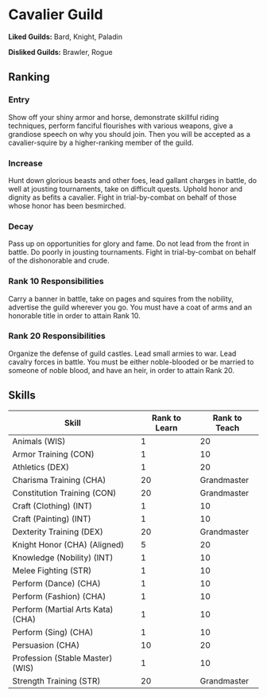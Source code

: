 # Cavalier Guild

**Liked Guilds:** Bard, Knight, Paladin

**Disliked Guilds:** Brawler, Rogue

## Ranking

### Entry

Show off your shiny armor and horse, demonstrate skillful riding techniques, perform fanciful flourishes with various weapons, give a grandiose speech on why you should join. Then you will be accepted as a cavalier-squire by a higher-ranking member of the guild.

### Increase

Hunt down glorious beasts and other foes, lead gallant charges in battle, do well at jousting tournaments, take on difficult quests. Uphold honor and dignity as befits a cavalier. Fight in trial-by-combat on behalf of those whose honor has been besmirched.

### Decay

Pass up on opportunities for glory and fame. Do not lead from the front in battle. Do poorly in jousting tournaments. Fight in trial-by-combat on behalf of the dishonorable and crude.

### Rank 10 Responsibilities

Carry a banner in battle, take on pages and squires from the nobility, advertise the guild wherever you go. You must have a coat of arms and an honorable title in order to attain Rank 10.

### Rank 20 Responsibilities

Organize the defense of guild castles. Lead small armies to war. Lead cavalry forces in battle. You must be either noble-blooded or be married to someone of noble blood, and have an heir, in order to attain Rank 20.

## Skills

| Skill | Rank to Learn | Rank to Teach |
| ---   | ---           | ---           |
| Animals (WIS) | 1 | 20
| Armor Training (CON) | 1 | 10
| Athletics (DEX) | 1 | 20
| Charisma Training (CHA) | 20 | Grandmaster
| Constitution Training (CON) | 20 | Grandmaster
| Craft (Clothing) (INT) | 1 | 10
| Craft (Painting) (INT) | 1 | 10
| Dexterity Training (DEX) | 20 | Grandmaster
| Knight Honor (CHA) (Aligned) | 5 | 20
| Knowledge (Nobility) (INT) | 1 | 10
| Melee Fighting (STR) | 1 | 10
| Perform (Dance) (CHA) | 1 | 10
| Perform (Fashion) (CHA) | 1 | 10
| Perform (Martial Arts Kata) (CHA) | 1 | 10
| Perform (Sing) (CHA) | 1 | 10
| Persuasion (CHA) | 10 | 20
| Profession (Stable Master) (WIS) | 1 | 10
| Strength Training (STR) | 20 | Grandmaster
